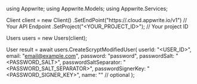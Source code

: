 using Appwrite;
using Appwrite.Models;
using Appwrite.Services;

Client client = new Client()
    .SetEndPoint("https://<REGION>.cloud.appwrite.io/v1") // Your API Endpoint
    .SetProject("<YOUR_PROJECT_ID>"); // Your project ID

Users users = new Users(client);

User result = await users.CreateScryptModifiedUser(
    userId: "<USER_ID>",
    email: "email@example.com",
    password: "password",
    passwordSalt: "<PASSWORD_SALT>",
    passwordSaltSeparator: "<PASSWORD_SALT_SEPARATOR>",
    passwordSignerKey: "<PASSWORD_SIGNER_KEY>",
    name: "<NAME>" // optional
);